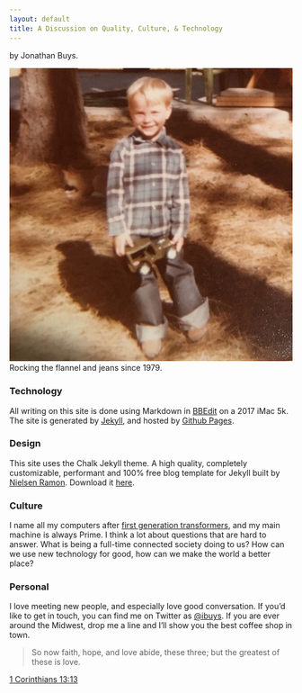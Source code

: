 ```yaml
---
layout: default
title: A Discussion on Quality, Culture, & Technology 
---
```


<p class="smalldate">by Jonathan Buys.</p>


<img src="/media/jeans_and_flannel.jpg" />
Rocking the flannel and jeans since 1979.


### Technology

All writing on this site is done using Markdown in [BBEdit][1] on a 2017 iMac 5k. The site is generated by [Jekyll][2], and hosted by [Github Pages][3].

### Design

This site uses the Chalk Jekyll theme. A high quality, completely customizable, performant and 100% free blog template for Jekyll built by [Nielsen Ramon][4]. Download it [here][5].

### Culture

I name all my computers after [first generation transformers][6], and my main machine is always Prime. I think a lot about questions that are hard to answer. What is being a full-time connected society doing to us? How can we use new technology for good, how can we make the world a better place?


### Personal


I love meeting new people, and especially love good conversation. If you’d like to get in touch, you can find me on Twitter as [@ibuys][7]. If you are ever around the Midwest, drop me a line and I’ll show you the best coffee shop in town.

> So now faith, hope, and love abide, these three; but the greatest of these is love.

[1 Corinthians 13:13][8]


[1]: https://www.barebones.com/products/bbedit/
[2]: http://jekyllrb.com
[3]: https://pages.github.com
[4]: /about "About me"
[5]: https://github.com/nielsenramon/chalk "Download Chalk"
[6]: https://en.wikipedia.org/wiki/Transformers:_Generation_1
[7]: http://twitter.com/ibuys
[8]: https://biblehub.com/esv/1_corinthians/13.htm